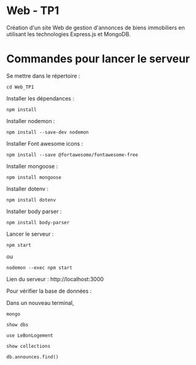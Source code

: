 # Web - TP1

Création d'un site Web de gestion d'annonces de biens immobiliers en utilisant les technologies Express.js et MongoDB.

# Commandes pour lancer le serveur
Se mettre dans le répertoire :

    cd Web_TP1

Installer les dépendances :

    npm install

Installer nodemon : 

    npm install --save-dev nodemon

Installer Font awesome icons :

    npm install --save @fortawesome/fontawesome-free

Installer mongoose : 

    npm install mongoose

Installer dotenv :

    npm install dotenv

Installer body parser :

    npm install body-parser
    
Lancer le serveur :

    npm start

ou 

    nodemon --exec npm start

Lien du serveur : http://localhost:3000

Pour vérifier la base de données :

Dans un nouveau terminal,

    mongo

    show dbs

    use LeBonLogement

    show collections

    db.announces.find()